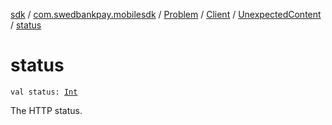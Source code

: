 [sdk](../../../../index.md) / [com.swedbankpay.mobilesdk](../../../index.md) / [Problem](../../index.md) / [Client](../index.md) / [UnexpectedContent](index.md) / [status](./status.md)

# status

`val status: `[`Int`](https://kotlinlang.org/api/latest/jvm/stdlib/kotlin/-int/index.html)

The HTTP status.

